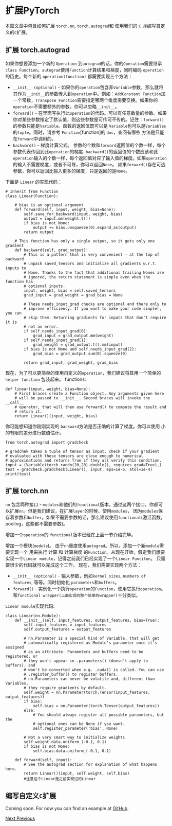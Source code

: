 # 扩展PyTorch

本篇文章中包含如何扩展 `torch.nn`, `torch.autograd`和 使用我们的 `C 库`编写自定义的`C`扩展。

## 扩展 torch.autograd

如果你想要添加一个新的 `Operation` 到`autograd`的话，你的`Operation`需要继承 `class Function`。`autograd`使用`Function`计算结果和梯度，同时编码 `operation`的历史。每个新的 `operation(function)` 都需要实现三个方法：

- `__init__ (optional)` - 如果你的`operation`包含非`Variable`参数，那么就将其作为`__init__`的参数传入到`operation`中。例如：`AddConstant Function`加一个常数，`Transpose Function`需要指定哪两个维度需要交换。如果你的`operation`不需要额外的参数，你可以忽略`__init__`。
- `forward()` - 在里面写执行此`operation`的代码。可以有任意数量的参数。如果你对某些参数指定了默认值，则这些参数是可传可不传的。记住：`forward()`的参数只能是`Variable`。函数的返回值既可以是 `Variable`也可以是`Variables`的`tuple`。同时，请参考 `Function`[function]的 `doc`，查阅有哪些 方法是只能在`forward`中调用的。
- `backward()` - 梯度计算公式。 参数的个数和`forward`返回值的个数一样，每个参数代表传回到此`operation`的梯度. `backward()`的返回值的个数应该和此`operation`输入的个数一样，每个返回值对应了输入值的梯度。如果`operation`的输入不需要梯度，或者不可导，你可以返回`None`。 如果`forward()`存在可选参数，你可以返回比输入更多的梯度，只是返回的是`None`。

下面是 `Linear` 的实现代码：

```
# Inherit from Function
class Linear(Function):

    # bias is an optional argument
    def forward(self, input, weight, bias=None):
        self.save_for_backward(input, weight, bias)
        output = input.mm(weight.t())
        if bias is not None:
            output += bias.unsqueeze(0).expand_as(output)
        return output

    # This function has only a single output, so it gets only one gradient
    def backward(self, grad_output):
        # This is a pattern that is very convenient - at the top of backward
        # unpack saved_tensors and initialize all gradients w.r.t. inputs to
        # None. Thanks to the fact that additional trailing Nones are
        # ignored, the return statement is simple even when the function has
        # optional inputs.
        input, weight, bias = self.saved_tensors
        grad_input = grad_weight = grad_bias = None

        # These needs_input_grad checks are optional and there only to
        # improve efficiency. If you want to make your code simpler, you can
        # skip them. Returning gradients for inputs that don't require it is
        # not an error.
        if self.needs_input_grad[0]:
            grad_input = grad_output.mm(weight)
        if self.needs_input_grad[1]:
            grad_weight = grad_output.t().mm(input)
        if bias is not None and self.needs_input_grad[2]:
            grad_bias = grad_output.sum(0).squeeze(0)

        return grad_input, grad_weight, grad_bias
```

现在，为了可以更简单的使用自定义的`operation`，我们建议将其用一个简单的 `helper function` 包装起来。 functions:

```
def linear(input, weight, bias=None):
    # First braces create a Function object. Any arguments given here
    # will be passed to __init__. Second braces will invoke the __call__
    # operator, that will then use forward() to compute the result and
    # return it.
    return Linear()(input, weight, bias)
```

你可能想知道你刚刚实现的 `backward`方法是否正确的计算了梯度。你可以使用 小的有限的差分进行数值估计。

```
from torch.autograd import gradcheck

# gradchek takes a tuple of tensor as input, check if your gradient
# evaluated with these tensors are close enough to numerical
# approximations and returns True if they all verify this condition.
input = (Variable(torch.randn(20,20).double(), requires_grad=True),)
test = gradcheck.gradcheck(Linear(), input, eps=1e-6, atol=1e-4)
print(test)
```

## 扩展 torch.nn

`nn` 包含两种接口 - `modules`和他们的`functional`版本。通过这两个接口，你都可以扩展`nn`。但是我们建议，在扩展`layer`的时候，使用`modules`， 因为`modules`保存着参数和`buffer`。如果不需要参数的话，那么建议使用`functional`(激活函数，pooling，这些都不需要参数)。

增加一个`operation`的 `functional`版本已经在上面一节介绍完毕。

增加一个模块(`module`)。 由于`nn`重度使用`autograd`。所以，添加一个新`module`需要实现一个 用来执行 计算 和 计算梯度 的`Function`。从现在开始，假定我们想要实现一个`Linear module`，记得之前我们已经实现了一个`Linear Funciton`。 只需要很少的代码就可以完成这个工作。 现在，我们需要实现两个方法：

- `__init__ (optional)` - 输入参数，例如`kernel sizes`, `numbers of features`, 等等。同时初始化 `parameters`和`buffers`。
- `forward()` - 实例化一个执行`operation`的`Function`，使用它执行`operation`。和`functional wrapper(上面实现的那个简单的wrapper)`十分类似。

`Linear module`实现代码:

```
class Linear(nn.Module):
    def __init__(self, input_features, output_features, bias=True):
        self.input_features = input_features
        self.output_features = output_features

        # nn.Parameter is a special kind of Variable, that will get
        # automatically registered as Module's parameter once it's assigned
        # as an attribute. Parameters and buffers need to be registered, or
        # they won't appear in .parameters() (doesn't apply to buffers), and
        # won't be converted when e.g. .cuda() is called. You can use
        # .register_buffer() to register buffers.
        # nn.Parameters can never be volatile and, different than Variables,
        # they require gradients by default.
        self.weight = nn.Parameter(torch.Tensor(input_features, output_features))
        if bias:
            self.bias = nn.Parameter(torch.Tensor(output_features))
        else:
            # You should always register all possible parameters, but the
            # optional ones can be None if you want.
            self.register_parameter('bias', None)

        # Not a very smart way to initialize weights
        self.weight.data.uniform_(-0.1, 0.1)
        if bias is not None:
            self.bias.data.uniform_(-0.1, 0.1)

    def forward(self, input):
        # See the autograd section for explanation of what happens here.
        return Linear()(input, self.weight, self.bias)
        #注意这个Linear是之前实现过的Linear
```

## 编写自定义`C`扩展

Coming soon. For now you can find an example at [GitHub](https://github.com/pytorch/extension-ffi).

[Next ](https://pytorch-cn.readthedocs.io/zh/latest/notes/multiprocessing/)[ Previous](https://pytorch-cn.readthedocs.io/zh/latest/notes/cuda/)